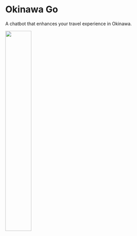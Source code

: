 # Okinawa Go

A chatbot that enhances your travel experience in Okinawa.

<img src="https://github.com/user-attachments/assets/5853d642-fbf2-4b92-bd84-7e99d2112785" style="width: 40%" />
